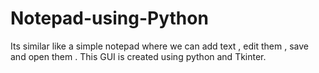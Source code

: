 # Notepad-using-Python
Its similar like a simple notepad where we can add text , edit them , save and open them . This GUI is created using python and Tkinter.
